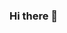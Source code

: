 ### Hi there 👋

<!--
**ChefJoseph/ChefJoseph** is a ✨ _special_ ✨ repository because its `README.md` (this file) appears on your GitHub profile.

- 🔭 I’m currently working on ... 
- 🌱 I’m currently learning ...React, Bootstrap, CSS, Data structures/Algorithms
- 📫 How to reach me: ... https://www.linkedin.com/in/joseph-hirotsu/

[![GitHub Streak](https://streak-stats.demolab.com/?user=ChefJoseph)](https://git.io/streak-stats)

-->
